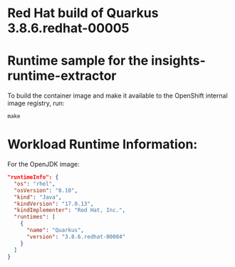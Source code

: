 # Red Hat build of Quarkus 3.8.6.redhat-00005

# Runtime sample for the insights-runtime-extractor

To build the container image and make it available to the OpenShift internal image
registry, run:

```shell script
make
```

# Workload Runtime Information:

For the OpenJDK image:

```json
"runtimeInfo": {
  "os": "rhel",
  "osVersion": "8.10",
  "kind": "Java",
  "kindVersion": "17.0.13",
  "kindImplementer": "Red Hat, Inc.",
  "runtimes": [ 
    {
      "name": "Quarkus",
      "version": "3.8.6.redhat-00004"
    }
  ]
}
```